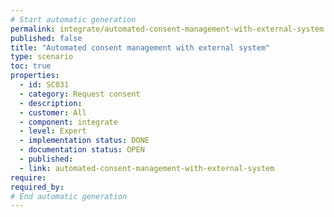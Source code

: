 ```yaml
---
# Start automatic generation
permalink: integrate/automated-consent-management-with-external-system
published: false
title: "Automated consent management with external system"
type: scenario
toc: true
properties:
  - id: SC031
  - category: Request consent
  - description:
  - customer: All
  - component: integrate
  - level: Expert
  - implementation status: DONE
  - documentation status: OPEN
  - published:
  - link: automated-consent-management-with-external-system
require:
required_by:
# End automatic generation
---
```

